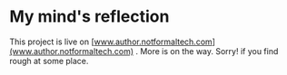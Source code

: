 # My mind's reflection

This project is live on [www.author.notformaltech.com](www.author.notformaltech.com) .
More is on the way. Sorry! if you find rough at some place. 
